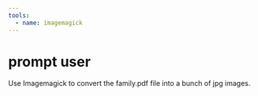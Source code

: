 ```yaml
---
tools:
  - name: imagemagick
---
```


# prompt user

Use Imagemagick to convert the family.pdf file into a bunch of jpg images.

